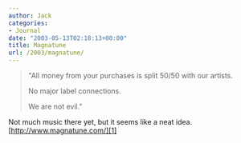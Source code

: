 ```yaml
---
author: Jack
categories:
- Journal
date: "2003-05-13T02:18:13+00:00"
title: Magnatune
url: /2003/magnatune/
---
```


> "All money from your purchases is split 50/50 with our artists. 
> 
> No major label connections.
> 
> We are not evil."

  
> 

Not much music there yet, but it seems like a neat idea. [http://www.magnatune.com/][1]

 [1]: //www.magnatune.com/"
